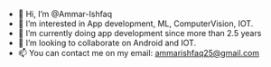 - 👋 Hi, I’m @Ammar-Ishfaq
- 👀 I’m interested in App development, ML, ComputerVision, IOT.
- 🌱 I’m currently doing app development since more than 2.5 years
- 💞️ I’m looking to collaborate on Android and IOT.
- 📫 You can contact me on my email: ammarishfaq25@gmail.com

<!---
Ammar-Ishfaq/Ammar-Ishfaq is a ✨ special ✨ repository because its `README.md` (this file) appears on your GitHub profile.
You can click the Preview link to take a look at your changes.
--->
